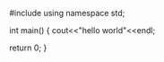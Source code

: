 
#include<iostream>
using namespace std;

int main()
{
   cout<<"hello world"<<endl;
   
   return 0;
}
